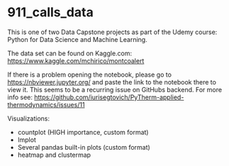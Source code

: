 # 911_calls_data

This is one of two Data Capstone projects as part of the Udemy course: Python for Data Science and Machine Learning. 

The data set can be found on Kaggle.com: https://www.kaggle.com/mchirico/montcoalert

If there is a problem opening the notebook, please go to https://nbviewer.jupyter.org/ and paste the link to the notebook there to view it.
This seems to be a recurring issue on GitHubs backend. For more info see: 
https://github.com/iurisegtovich/PyTherm-applied-thermodynamics/issues/11 

Visualizations:
- countplot (HIGH importance, custom format)
- lmplot
- Several pandas built-in plots (custom format)
- heatmap and clustermap
